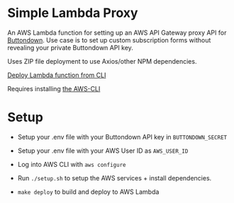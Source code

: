 # Simple Lambda Proxy

An AWS Lambda function for setting up an AWS API Gateway proxy API for
[Buttondown](https://buttondown.email/settings/programming). Use case is to set
up custom subscription forms without revealing your private Buttondown API key.

Uses ZIP file deployment to use Axios/other NPM dependencies.

[Deploy Lambda function from CLI](https://docs.aws.amazon.com/lambda/latest/dg/gettingstarted-awscli.html)

Requires installing [the AWS-CLI](https://aws.amazon.com/cli/)

 # Setup
 
- Setup your .env file with your Buttondown API key in `BUTTONDOWN_SECRET`

- Setup your .env file with your AWS User ID as `AWS_USER_ID`

- Log into AWS CLI with `aws configure`

- Run `./setup.sh` to setup the AWS services + install dependencies.

- `make deploy` to build and deploy to AWS Lambda
